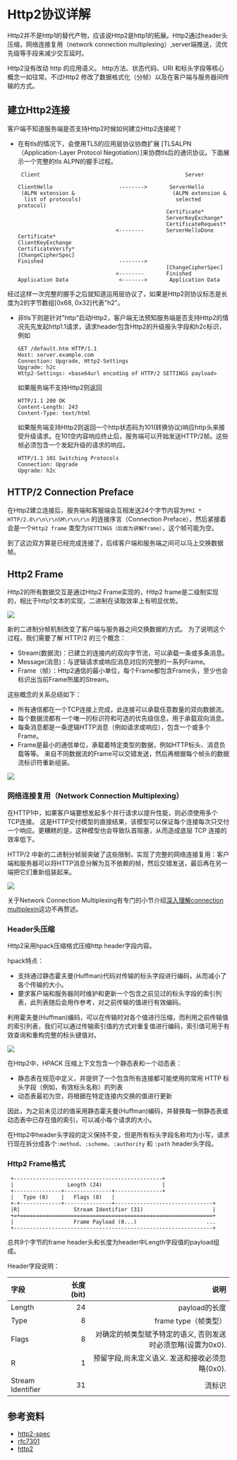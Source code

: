 # Http2协议详解

Http2并不是http1的替代产物，应该说Http2是http1的拓展。Http2通过header头压缩，网络连接复用（network connection multiplexing）,server端推送，流优先级等手段来减少交互延时。

Http2没有改动 http 的应用语义。 http方法、状态代码、URI 和标头字段等核心概念一如往常。不过Http2 修改了数据格式化（分帧）以及在客户端与服务器间传输的方式。


## 建立Http2连接

客户端不知道服务端是否支持Http2时候如何建立Http2连接呢？
- 在有tls的情况下，会使用TLS的应用层协议协商扩展 [TLSALPN（Application-Layer Protocol Negotiation）]来协商tls后的通讯协议。下面展示一个完整的tls ALPN的握手过程。
    ```
     Client                                              Server

   ClientHello                     -------->       ServerHello
     (ALPN extension &                               (ALPN extension &
      list of protocols)                              selected protocol)
                                                   Certificate*
                                                   ServerKeyExchange*
                                                   CertificateRequest*
                                   <--------       ServerHelloDone
   Certificate*
   ClientKeyExchange
   CertificateVerify*
   [ChangeCipherSpec]
   Finished                        -------->
                                                   [ChangeCipherSpec]
                                   <--------       Finished
   Application Data                <------->       Application Data
    ```
 经过这样一次完整的握手之后就知道运用层协议了，如果是Http2则协议标志是长度为2的字节数组[0x68, 0x32]代表"h2"。
- 非tls下则是针对"http"启动Http2，客户端无法预知服务端是否支持Http2的情况先先发起http1.1请求，请求header包含Http2的升级报头字段和h2c标识，例如
    ```
    GET /default.htm HTTP/1.1
    Host: server.example.com
    Connection: Upgrade, Http2-Settings
    Upgrade: h2c
    Http2-Settings: <base64url encoding of HTTP/2 SETTINGS payload>
    ```
    如果服务端不支持Http2则返回
    ```
    HTTP/1.1 200 OK
    Content-Length: 243
    Content-Type: text/html
    ```
    如果服务端支持Http2则返回一个http状态码为101(转换协议)响应http头来接受升级请求。在101空内容响应终止后，服务端可以开始发送HTTP/2帧。这些帧必须包含一个发起升级的请求的响应。
    ```
    HTTP/1.1 101 Switching Protocols
    Connection: Upgrade
    Upgrade: h2c
    ```


## HTTP/2 Connection Preface

在Http2建立连接后，服务端和客服端会互相发送24个字节内容为`PRI * HTTP/2.0\r\n\r\nSM\r\n\r\n` 的连接序言（Connection Preface），然后紧接着会是一个`Http2 frame` 类型为`SETTINGS（后面为讲解frame）`，这个帧可能为空。

到了这边双方算是已经完成连接了，后续客户端和服务端之间可以马上交换数据帧。

## Http2 Frame

Http2的所有数据交互是通过Http2 Frame实现的，Http2 frame是二级制实现的，相比于http1文本的实现，二进制在读取效率上有明显优势。

![](../img/Http2-1.svg)

新的二进制分帧机制改变了客户端与服务器之间交换数据的方式。 为了说明这个过程，我们需要了解 HTTP/2 的三个概念：

- Stream(数据流)：已建立的连接内的双向字节流，可以承载一条或多条消息。
- Message(消息)：与逻辑请求或响应消息对应的完整的一系列Frame。
- Frame（帧）：Http2通信的最小单位，每个Frame都包含Frame头，至少也会标识出当前Frame所属的Stream。

这些概念的关系总结如下：

- 所有通信都在一个TCP连接上完成，此连接可以承载任意数量的双向数据流。
- 每个数据流都有一个唯一的标识符和可选的优先级信息，用于承载双向消息。
- 每条消息都是一条逻辑HTTP消息（例如请求或响应），包含一个或多个Frame。
- Frame是最小的通信单位，承载着特定类型的数据，例如HTTP标头、消息负载等等。 来自不同数据流的Frame可以交错发送，然后再根据每个帧头的数据流标识符重新组装。

![](../img/http2-2.svg)

### 网络连接复用（Network Connection Multiplexing） 
在HTTP1中，如果客户端要想发起多个并行请求以提升性能，则必须使用多个TCP连接。 这是HTTP交付模型的直接结果，该模型可以保证每个连接每次只交付一个响应。更糟糕的是，这种模型也会导致队首阻塞，从而造成底层 TCP 连接的效率低下。

HTTP/2 中新的二进制分帧层突破了这些限制，实现了完整的网络连接复用：客户端和服务器可以将HTTP消息分解为互不依赖的帧，然后交错发送，最后再在另一端把它们重新组装起来。

![](../img/http2-3.svg)

关于Network Connection Multiplexing有专门的小节介绍[深入理解connection multiplexin](./深入理解connection-multiplexin.md)这边不再赘述。

### Header头压缩

Http2采用hpack压缩格式压缩http header字段内容。

hpack特点：

- 支持通过静态霍夫曼(Huffman)代码对传输的标头字段进行编码，从而减小了各个传输的大小。
- 要求客户端和服务器同时维护和更新一个包含之前见过的标头字段的索引列表，此列表随后会用作参考，对之前传输的值进行有效编码。

利用霍夫曼(Huffman)编码，可以在传输时对各个值进行压缩，而利用之前传输值的索引列表，我们可以通过传输索引值的方式对重复值进行编码，索引值可用于有效查询和重构完整的标头键值对。

![](../img/http2-4.svg)

在Http2中，HPACK 压缩上下文包含一个静态表和一个动态表：

- 静态表在规范中定义，并提供了一个包含所有连接都可能使用的常用 HTTP 标头字段（例如，有效标头名称）的列表
- 动态表最初为空，将根据在特定连接内交换的值进行更新

 因此，为之前未见过的值采用静态霍夫曼(Huffman)编码，并替换每一侧静态表或动态表中已存在值的索引，可以减小每个请求的大小。

在Http2中header头字段的定义保持不变，但是所有标头字段名称均为小写，请求行现在拆分成各个`:method`、`:scheme`、`:authority` 和 `:path` header头字段。

### Http2 Frame格式

```
 +-----------------------------------------------+
 |                 Length (24)                   |
 +---------------+---------------+---------------+
 |   Type (8)    |   Flags (8)   |
 +-+-------------+---------------+-------------------------------+
 |R|                 Stream Identifier (31)                      |
 +=+=============================================================+
 |                   Frame Payload (0...)                      ...
 +---------------------------------------------------------------+
 ```
 总共9个字节的frame header头和长度为header中Length字段值的payload组成。

Header字段说明：

|字段 | 长度(bit) |  说明|  
|:-|-:|-:|
|Length | 24 |  payload的长度|
|Type | 8 | frame type（帧类型） |
|Flags | 8 | 对确定的帧类型赋予特定的语义, 否则发送时必须忽略(设置为0x0). |
|R | 1 | 预留字段,尚未定义语义. 发送和接收必须忽略(0x0).|
|Stream Identifier | 31  | 流标识 |


## 参考资料

- [http2-spec](https://http2.github.io/http2-spec/#starting)
- [rfc7301](https://tools.ietf.org/html/rfc7301)
- [http2](https://developers.google.com/web/fundamentals/performance/http2)